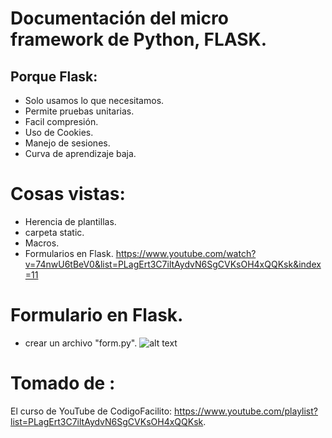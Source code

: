 # Documentación del micro framework de Python, FLASK.

## Porque Flask:
- Solo usamos lo que necesitamos.
- Permite pruebas unitarias.
- Facil compresión.
- Uso de Cookies.
- Manejo de sesiones.
- Curva de aprendizaje baja.

# Cosas vistas:
- Herencia de plantillas.
- carpeta static.
- Macros.
- Formularios en Flask. https://www.youtube.com/watch?v=74nwU6tBeV0&list=PLagErt3C7iltAydvN6SgCVKsOH4xQQKsk&index=11

# Formulario en Flask.
- crear un archivo "form.py".
![alt text](https://raw.github.com/Felipeagq/flask/master/imagenes/form1.JPG)





# Tomado de :
El curso de YouTube de CodigoFacilito: https://www.youtube.com/playlist?list=PLagErt3C7iltAydvN6SgCVKsOH4xQQKsk.